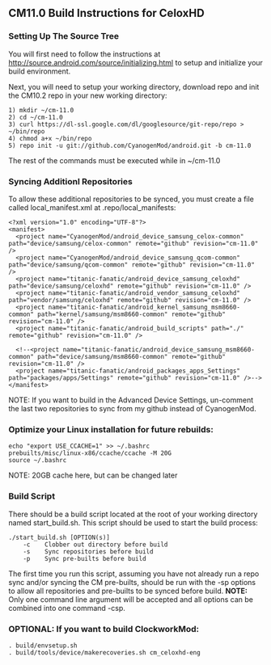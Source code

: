 ## CM11.0 Build Instructions for CeloxHD

### Setting Up The Source Tree
You will first need to follow the instructions at http://source.android.com/source/initializing.html to setup and initialize your build environment.

Next, you will need to setup your working directory, download repo and init the CM10.2 repo in your new working directory:
```
1) mkdir ~/cm-11.0
2) cd ~/cm-11.0
3) curl https://dl-ssl.google.com/dl/googlesource/git-repo/repo > ~/bin/repo
4) chmod a+x ~/bin/repo
5) repo init -u git://github.com/CyanogenMod/android.git -b cm-11.0
```
The rest of the commands must be executed while in ~/cm-11.0

### Syncing Additionl Repositories
To allow these additional repositories to be synced, you must create a file called local_manifest.xml at .repo/local_manifests:
```
<?xml version="1.0" encoding="UTF-8"?>
<manifest>
  <project name="CyanogenMod/android_device_samsung_celox-common" path="device/samsung/celox-common" remote="github" revision="cm-11.0" />
  <project name="CyanogenMod/android_device_samsung_qcom-common" path="device/samsung/qcom-common" remote="github" revision="cm-11.0" />
  <project name="titanic-fanatic/android_device_samsung_celoxhd" path="device/samsung/celoxhd" remote="github" revision="cm-11.0" />
  <project name="titanic-fanatic/android_vendor_samsung_celoxhd" path="vendor/samsung/celoxhd" remote="github" revision="cm-11.0" />
  <project name="titanic-fanatic/android_kernel_samsung_msm8660-common" path="kernel/samsung/msm8660-common" remote="github" revision="cm-11.0" />
  <project name="titanic-fanatic/android_build_scripts" path="./" remote="github" revision="cm-11.0" />
  
  <!--<project name="titanic-fanatic/android_device_samsung_msm8660-common" path="device/samsung/msm8660-common" remote="github" revision="cm-11.0" />
  <project name="titanic-fanatic/android_packages_apps_Settings" path="packages/apps/Settings" remote="github" revision="cm-11.0" />-->
</manifest>
```
NOTE: If you want to build in the Advanced Device Settings, un-comment the last two repositories to sync from my github instead of CyanogenMod.

### Optimize your Linux installation for future rebuilds:
```
echo "export USE_CCACHE=1" >> ~/.bashrc
prebuilts/misc/linux-x86/ccache/ccache -M 20G
source ~/.bashrc
```
NOTE: 20GB cache here, but can be changed later

### Build Script
There should be a build script located at the root of your working directory named start_build.sh. This script should be used to start the build process:
```
./start_build.sh [OPTION(s)]
    -c    Clobber out directory before build
    -s    Sync repositories before build
    -p    Sync pre-builts before build
```
The first time you run this script, assuming you have not already run a repo sync and/or syncing the CM pre-builts, should be run with the -sp options to allow all repositories and pre-builts to be synced before build.
**NOTE:** Only one command line argument will be accepted and all options can be combined into one command -csp.


### OPTIONAL: If you want to build ClockworkMod:
```
. build/envsetup.sh
. build/tools/device/makerecoveries.sh cm_celoxhd-eng 
```

